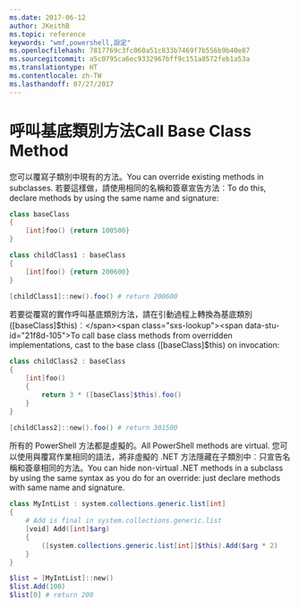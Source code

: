 ```yaml
---
ms.date: 2017-06-12
author: JKeithB
ms.topic: reference
keywords: "wmf,powershell,設定"
ms.openlocfilehash: 7817769c3fc060a51c833b7469f7b556b9b40e87
ms.sourcegitcommit: a5c0795ca6ec9332967bff9c151a8572feb1a53a
ms.translationtype: HT
ms.contentlocale: zh-TW
ms.lasthandoff: 07/27/2017
---
```

# <a name="call-base-class-method"></a><span data-ttu-id="21f8d-102">呼叫基底類別方法</span><span class="sxs-lookup"><span data-stu-id="21f8d-102">Call Base Class Method</span></span>

<span data-ttu-id="21f8d-103">您可以覆寫子類別中現有的方法。</span><span class="sxs-lookup"><span data-stu-id="21f8d-103">You can override existing methods in subclasses.</span></span> <span data-ttu-id="21f8d-104">若要這樣做，請使用相同的名稱和簽章宣告方法︰</span><span class="sxs-lookup"><span data-stu-id="21f8d-104">To do this, declare methods by using the same name and signature:</span></span>

```powershell
class baseClass
{
    [int]foo() {return 100500}
}

class childClass1 : baseClass
{
    [int]foo() {return 200600}
}

[childClass1]::new().foo() # return 200600
```

<span data-ttu-id="21f8d-105">若要從覆寫的實作呼叫基底類別方法，請在引動過程上轉換為基底類別 ([baseClass]$this)︰</span><span class="sxs-lookup"><span data-stu-id="21f8d-105">To call base class methods from overridden implementations, cast to the base class ([baseClass]$this) on invocation:</span></span>

```powershell
class childClass2 : baseClass
{
    [int]foo()
    {
        return 3 * ([baseClass]$this).foo()
    }
}

[childClass2]::new().foo() # return 301500
```

<span data-ttu-id="21f8d-106">所有的 PowerShell 方法都是虛擬的。</span><span class="sxs-lookup"><span data-stu-id="21f8d-106">All PowerShell methods are virtual.</span></span> <span data-ttu-id="21f8d-107">您可以使用與覆寫作業相同的語法，將非虛擬的 .NET 方法隱藏在子類別中︰只宣告名稱和簽章相同的方法。</span><span class="sxs-lookup"><span data-stu-id="21f8d-107">You can hide non-virtual .NET methods in a subclass by using the same syntax as you do for an override: just declare methods with same name and signature.</span></span>

```powershell
class MyIntList : system.collections.generic.list[int]
{
    # Add is final in system.collections.generic.list
    [void] Add([int]$arg)
    {
        ([system.collections.generic.list[int]]$this).Add($arg * 2)
    }
}

$list = [MyIntList]::new()
$list.Add(100)
$list[0] # return 200
```


